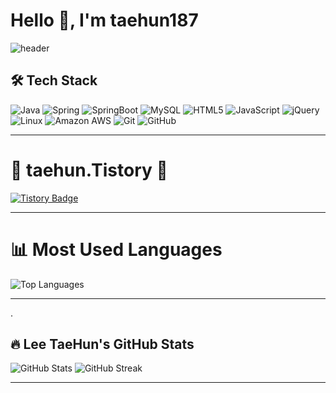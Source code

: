# Hello 👋, I'm taehun187 

![header](https://capsule-render.vercel.app/api?type=Venom&color=auto&height=300&section=header&text=taehun187%20&fontSize=90)

## 🛠 Tech Stack

![Java](https://img.shields.io/badge/Java-007396?style=for-the-badge&logo=java&logoColor=white)
![Spring](https://img.shields.io/badge/Spring-6DB33F?style=for-the-badge&logo=spring&logoColor=white)
![SpringBoot](https://img.shields.io/badge/SpringBoot-6DB33F?style=for-the-badge&logo=springboot&logoColor=white)
![MySQL](https://img.shields.io/badge/MySQL-4479A1?style=for-the-badge&logo=mysql&logoColor=white)
![HTML5](https://img.shields.io/badge/HTML5-E34F26?style=for-the-badge&logo=html5&logoColor=white)
![JavaScript](https://img.shields.io/badge/JavaScript-F7DF1E?style=for-the-badge&logo=javascript&logoColor=black)
![jQuery](https://img.shields.io/badge/jQuery-0769AD?style=for-the-badge&logo=jquery&logoColor=white)
![Linux](https://img.shields.io/badge/Linux-FCC624?style=for-the-badge&logo=linux&logoColor=black)
![Amazon AWS](https://img.shields.io/badge/Amazon_AWS-232F3E?style=for-the-badge&logo=amazonaws&logoColor=white)
![Git](https://img.shields.io/badge/Git-F05032?style=for-the-badge&logo=git&logoColor=white)
![GitHub](https://img.shields.io/badge/GitHub-181717?style=for-the-badge&logo=github&logoColor=white)

---

# 🍊 taehun.Tistory 🍊
[![Tistory Badge](https://img.shields.io/badge/Tistory-Blog-F36C3D?style=for-the-badge&logo=tistory&logoColor=white)](https://xogns93.tistory.com/)

---

# 📊 Most Used Languages

![Top Languages](https://github-readme-stats.vercel.app/api/top-langs/?taehun187=yourusername&layout=compact&theme=default&langs_count=6)

---
.
## 🔥 Lee TaeHun's GitHub Stats

![GitHub Stats](https://github-readme-stats.vercel.app/api?taehun187=yourusername&show_icons=true&theme=radical)
![GitHub Streak](https://github-readme-streak-stats.herokuapp.com/?user=taehun187&theme=radical)

---
